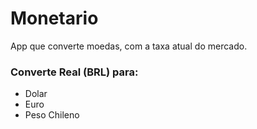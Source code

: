 # Monetario
App que converte moedas,
com a taxa atual do mercado.

### Converte Real (BRL) para:
* Dolar
* Euro
* Peso Chileno
